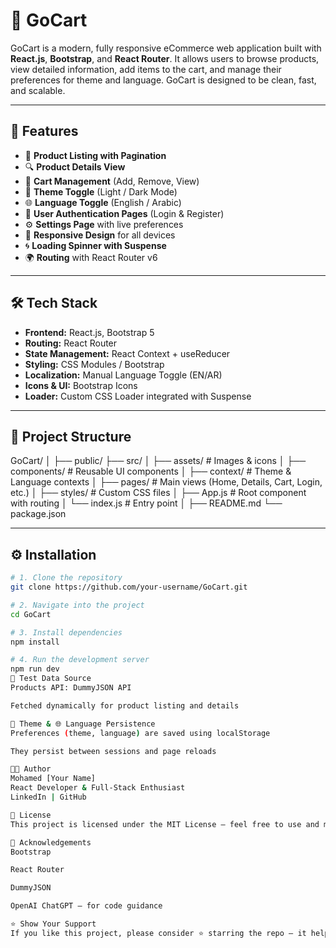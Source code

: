 # 🛒 GoCart

GoCart is a modern, fully responsive eCommerce web application built with **React.js**, **Bootstrap**, and **React Router**. It allows users to browse products, view detailed information, add items to the cart, and manage their preferences for theme and language. GoCart is designed to be clean, fast, and scalable.

---

## 🚀 Features

- 🧾 **Product Listing with Pagination**
- 🔍 **Product Details View**
- 🛒 **Cart Management** (Add, Remove, View)
- 🎨 **Theme Toggle** (Light / Dark Mode)
- 🌐 **Language Toggle** (English / Arabic)
- 🔐 **User Authentication Pages** (Login & Register)
- ⚙️ **Settings Page** with live preferences
- 📱 **Responsive Design** for all devices
- 🌀 **Loading Spinner with Suspense**
- 🌍 **Routing** with React Router v6

---

## 🛠️ Tech Stack

- **Frontend:** React.js, Bootstrap 5
- **Routing:** React Router
- **State Management:** React Context + useReducer
- **Styling:** CSS Modules / Bootstrap
- **Localization:** Manual Language Toggle (EN/AR)
- **Icons & UI:** Bootstrap Icons
- **Loader:** Custom CSS Loader integrated with Suspense

---

## 📂 Project Structure

GoCart/
│
├── public/
├── src/
│ ├── assets/ # Images & icons
│ ├── components/ # Reusable UI components
│ ├── context/ # Theme & Language contexts
│ ├── pages/ # Main views (Home, Details, Cart, Login, etc.)
│ ├── styles/ # Custom CSS files
│ ├── App.js # Root component with routing
│ └── index.js # Entry point
│
├── README.md
└── package.json



---

## ⚙️ Installation

```bash
# 1. Clone the repository
git clone https://github.com/your-username/GoCart.git

# 2. Navigate into the project
cd GoCart

# 3. Install dependencies
npm install

# 4. Run the development server
npm run dev
🧪 Test Data Source
Products API: DummyJSON API

Fetched dynamically for product listing and details

🌙 Theme & 🌐 Language Persistence
Preferences (theme, language) are saved using localStorage

They persist between sessions and page reloads

🧑‍💻 Author
Mohamed [Your Name]
React Developer & Full-Stack Enthusiast
LinkedIn | GitHub

📄 License
This project is licensed under the MIT License — feel free to use and modify it.

🙌 Acknowledgements
Bootstrap

React Router

DummyJSON

OpenAI ChatGPT — for code guidance

⭐️ Show Your Support
If you like this project, please consider ⭐️ starring the repo — it helps others discover it too!
